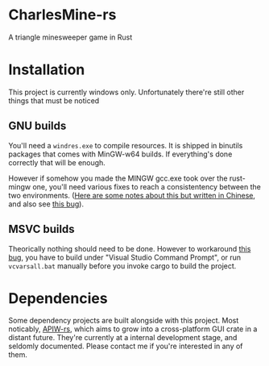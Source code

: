 # CharlesMine-rs
A triangle minesweeper game in Rust

# Installation
This project is currently windows only. Unfortunately there're still other things that must be noticed

## GNU builds
You'll need a `windres.exe` to compile resources. It is shipped in binutils packages that comes with MinGW-w64 builds.
If everything's done correctly that will be enough. 

However if somehow you made the MINGW gcc.exe took over the rust-mingw one, you'll need various fixes to reach
a consistentency between the two environments. ([Here are some notes about this but written in Chinese](https://zhuanlan.zhihu.com/p/52524621),
and also see [this bug](https://github.com/rust-lang/rust/issues/53454)).

## MSVC builds
Theorically nothing should need to be done. However to workaround [this bug](https://github.com/nabijaczleweli/rust-embed-resource/issues/11),
you have to build under "Visual Studio Command Prompt", or run `vcvarsall.bat` manually before you invoke cargo to build the project.

# Dependencies
Some dependency projects are built alongside with this project. Most noticably, [APIW-rs](https://github.com/crlf0710/apiw-rs),
which aims to grow into a cross-platform GUI crate in a distant future. They're currently at a internal development stage, and seldomly documented.
Please contact me if you're interested in any of them.


